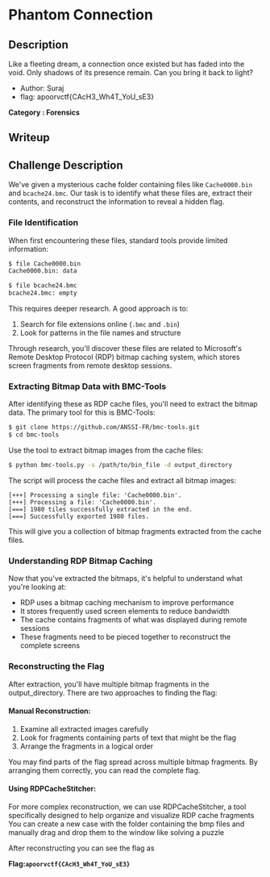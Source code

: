 # Phantom Connection

## Description
Like a fleeting dream, a connection once existed but has faded into the void. Only shadows of its presence remain. Can you bring it back to light?

- Author: Suraj
- flag: apoorvctf{CAcH3_Wh4T_YoU_sE3}

**Category : Forensics**

## Writeup
## Challenge Description

We've given a mysterious cache folder containing files like `Cache0000.bin` and `bcache24.bmc`. Our task is to identify what these files are, extract their contents, and reconstruct the information to reveal a hidden flag.


### File Identification

When first encountering these files, standard tools provide limited information:

```bash
$ file Cache0000.bin 
Cache0000.bin: data

$ file bcache24.bmc 
bcache24.bmc: empty
```

This requires deeper research. A good approach is to:
1. Search for file extensions online (`.bmc` and `.bin`)
2. Look for patterns in the file names and structure

Through research, you'll discover these files are related to Microsoft's Remote Desktop Protocol (RDP) bitmap caching system, which stores screen fragments from remote desktop sessions.

### Extracting Bitmap Data with BMC-Tools

After identifying these as RDP cache files, you'll need to extract the bitmap data. The primary tool for this is BMC-Tools:

```bash
$ git clone https://github.com/ANSSI-FR/bmc-tools.git
$ cd bmc-tools
```

Use the tool to extract bitmap images from the cache files:

```bash
$ python bmc-tools.py -s /path/to/bin_file -d output_directory
```

The script will process the cache files and extract all bitmap images:

```
[+++] Processing a single file: 'Cache0000.bin'.
[+++] Processing a file: 'Cache0000.bin'.
[===] 1980 tiles successfully extracted in the end.
[===] Successfully exported 1980 files.
```

This will give you a collection of bitmap fragments extracted from the cache files.

### Understanding RDP Bitmap Caching

Now that you've extracted the bitmaps, it's helpful to understand what you're looking at:

- RDP uses a bitmap caching mechanism to improve performance
- It stores frequently used screen elements to reduce bandwidth
- The cache contains fragments of what was displayed during remote sessions
- These fragments need to be pieced together to reconstruct the complete screens

### Reconstructing the Flag

After extraction, you'll have multiple bitmap fragments in the output_directory. There are two approaches to finding the flag:

#### Manual Reconstruction:
1. Examine all extracted images carefully
2. Look for fragments containing parts of text that might be the flag
3. Arrange the fragments in a logical order

You may find parts of the flag spread across multiple bitmap fragments. By arranging them correctly, you can read the complete flag.

#### Using RDPCacheStitcher:
For more complex reconstruction, we can use RDPCacheStitcher, a tool specifically designed to help organize and visualize RDP cache fragments
You can create a new case with the folder containing the bmp files and manually drag and drop them to the window like solving a puzzle

After reconstructing you can see the flag as

**Flag:`apoorvctf{CAcH3_Wh4T_YoU_sE3}`**
